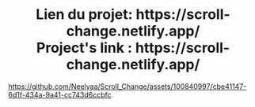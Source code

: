 <h1 align="center">Lien du projet: https://scroll-change.netlify.app/ </br> Project's link : https://scroll-change.netlify.app/</h1>


https://github.com/Neelyaa/Scroll_Change/assets/100840997/cbe41147-6d1f-434a-9a41-cc743d6ccbfc

